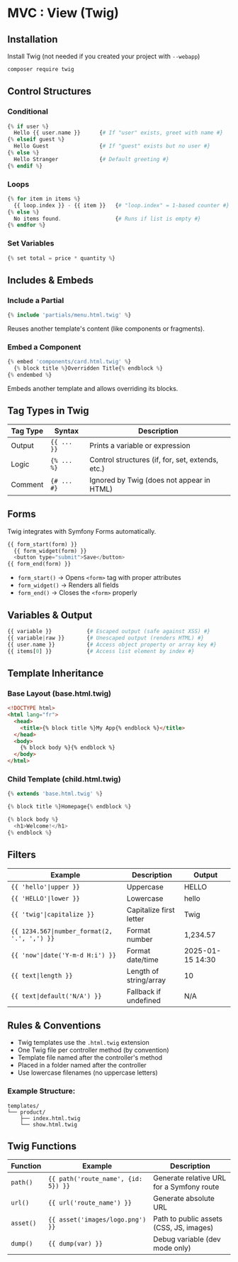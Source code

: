 # MVC : View (Twig)

## Installation

Install Twig (not needed if you created your project with `--webapp`)

```bash
composer require twig
```

## Control Structures

### Conditional

```php
{% if user %}
  Hello {{ user.name }}      {# If "user" exists, greet with name #}
{% elseif guest %}
  Hello Guest                {# If "guest" exists but no user #}
{% else %}
  Hello Stranger             {# Default greeting #}
{% endif %}
```

### Loops

```php
{% for item in items %}
  {{ loop.index }} - {{ item }}   {# "loop.index" = 1-based counter #}
{% else %}
  No items found.                 {# Runs if list is empty #}
{% endfor %}
```

### Set Variables

```php
{% set total = price * quantity %}
```

## Includes & Embeds

### Include a Partial

```php
{% include 'partials/menu.html.twig' %}
```

Reuses another template's content (like components or fragments).

### Embed a Component

```php
{% embed 'components/card.html.twig' %}
  {% block title %}Overridden Title{% endblock %}
{% endembed %}
```

Embeds another template and allows overriding its blocks.

## Tag Types in Twig

| Tag Type | Syntax      | Description                                         |
|----------|-------------|-----------------------------------------------------|
| Output   | `{{ ... }}` | Prints a variable or expression                     |
| Logic    | `{% ... %}` | Control structures (if, for, set, extends, etc.)    |
| Comment  | `{# ... #}` | Ignored by Twig (does not appear in HTML)           |


## Forms

Twig integrates with Symfony Forms automatically.

```php
{{ form_start(form) }}
  {{ form_widget(form) }}
  <button type="submit">Save</button>
{{ form_end(form) }}
```

- `form_start()` → Opens `<form>` tag with proper attributes
- `form_widget()` → Renders all fields
- `form_end()` → Closes the `<form>` properly

## Variables & Output

```php
{{ variable }}           {# Escaped output (safe against XSS) #}
{{ variable|raw }}       {# Unescaped output (renders HTML) #}
{{ user.name }}          {# Access object property or array key #}
{{ items[0] }}           {# Access list element by index #}
```

## Template Inheritance

### Base Layout (base.html.twig)

```html
<!DOCTYPE html>
<html lang="fr">
  <head>
    <title>{% block title %}My App{% endblock %}</title>
  </head>
  <body>
    {% block body %}{% endblock %}
  </body>
</html>
```

### Child Template (child.html.twig)

```php
{% extends 'base.html.twig' %}

{% block title %}Homepage{% endblock %}

{% block body %}
  <h1>Welcome!</h1>
{% endblock %}
```

## Filters

| Example                                           | Description              | Output           |
|---------------------------------------------------|--------------------------|------------------|
| `{{ 'hello'\|upper }}`                            | Uppercase                | HELLO            |
| `{{ 'HELLO'\|lower }}`                            | Lowercase                | hello            |
| `{{ 'twig'\|capitalize }}`                        | Capitalize first letter  | Twig             |
| `{{ 1234.567\|number_format(2, '.', ',') }}`      | Format number            | 1,234.57         |
| `{{ 'now'\|date('Y-m-d H:i') }}`                  | Format date/time         | 2025-01-15 14:30 |
| `{{ text\|length }}`                              | Length of string/array   | 10               |
| `{{ text\|default('N/A') }}`                      | Fallback if undefined    | N/A              |


## Rules & Conventions

- Twig templates use the `.html.twig` extension
- One Twig file per controller method (by convention)
- Template file named after the controller's method
- Placed in a folder named after the controller
- Use lowercase filenames (no uppercase letters)

### Example Structure:

```
templates/
└── product/
    ├── index.html.twig
    └── show.html.twig
```

## Twig Functions

| Function   | Example                                    | Description                                      |
|------------|--------------------------------------------|--------------------------------------------------|
| `path()`   | `{{ path('route_name', {id: 5}) }}`        | Generate relative URL for a Symfony route        |
| `url()`    | `{{ url('route_name') }}`                  | Generate absolute URL                            |
| `asset()`  | `{{ asset('images/logo.png') }}`           | Path to public assets (CSS, JS, images)          |
| `dump()`   | `{{ dump(var) }}`                          | Debug variable (dev mode only)                   |